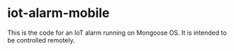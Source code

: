 # iot-alarm-mobile
This is the code for an IoT alarm running on Mongoose OS. It is intended to be controlled remotely.
